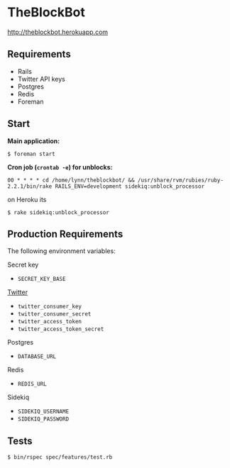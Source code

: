 # TheBlockBot

<http://theblockbot.herokuapp.com>

## Requirements

 * Rails
 * Twitter API keys
 * Postgres
 * Redis
 * Foreman

## Start

**Main application:**

`$ foreman start`

**Cron job (`crontab -e`) for unblocks:**

`00 * * * * cd /home/lynn/theblockbot/ && /usr/share/rvm/rubies/ruby-2.2.1/bin/rake RAILS_ENV=development sidekiq:unblock_processor`

on Heroku its

`$ rake sidekiq:unblock_processor`

## Production Requirements

The following environment variables:

Secret key
* `SECRET_KEY_BASE`

[Twitter](https://apps.twitter.com/)
 * `twitter_consumer_key`
 * `twitter_consumer_secret`
 * `twitter_access_token`
 * `twitter_access_token_secret`

Postgres
 * `DATABASE_URL`

Redis
 * `REDIS_URL`

Sidekiq
 * `SIDEKIQ_USERNAME`
 * `SIDEKIQ_PASSWORD`

## Tests

    $ bin/rspec spec/features/test.rb
